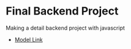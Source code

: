 # Final Backend Project

Making a detail backend project with javascript

- [Model Link](https://app.eraser.io/workspace/YtPqZ1VogxGy1jzIDkzj)